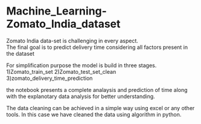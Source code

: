 # Machine_Learning-Zomato_India_dataset
Zomato India data-set is challenging in every aspect.  
The final goal is to predict delivery time considering all  factors present in the dataset


For simplification purpose the model is build in three stages. 
1)Zomato_train_set
2)Zomato_test_set_clean
3)zomato_delivery_time_prediction

the notebook presents a complete analaysis and prediction of time along with the explanotary data analysis for better understanding.

The data cleaning can be achieved in a simple way using excel or any other tools.
In this case we have cleaned the data using algorithm in python.